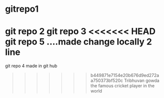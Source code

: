 # gitrepo1
git repo 2
git repo 3
<<<<<<< HEAD
git repo 5 ....made change locally 2 line
=======
git repo 4 made in git hub
>>>>>>> b449871e7154e20b676d9ed272aa750373bf520c
Tribhuvan gowda the famous cricket player in the world
